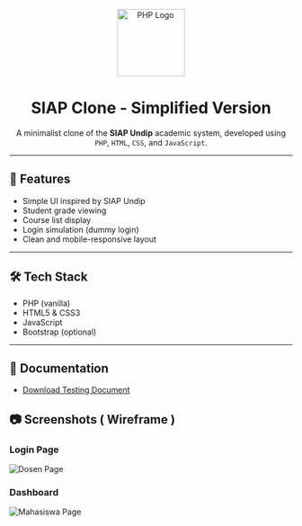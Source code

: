<p align="center">
  <img src="https://www.php.net/images/logos/php-logo.svg" alt="PHP Logo" width="120" />
</p>

<h1 align="center">SIAP Clone - Simplified Version</h1>

<p align="center">
  A minimalist clone of the <strong>SIAP Undip</strong> academic system, developed using <code>PHP</code>, <code>HTML</code>, <code>CSS</code>, and <code>JavaScript</code>.
</p>

---

## 🚀 Features
- Simple UI inspired by SIAP Undip
- Student grade viewing
- Course list display
- Login simulation (dummy login)
- Clean and mobile-responsive layout

---

## 🛠️ Tech Stack
- PHP (vanilla)
- HTML5 & CSS3
- JavaScript
- Bootstrap (optional)

---

## 📄 Documentation

- [Download Testing Document](Testing.docx)

## 📷 Screenshots ( Wireframe )

### Login Page
![Dosen Page](assets/img/PPL/wop.jpg)

### Dashboard
![Mahasiswa Page](assets/img/PPL/wm.jpg)

